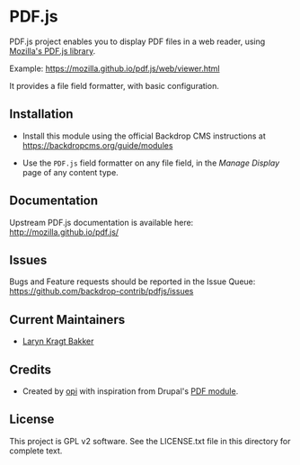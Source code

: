 PDF.js
======

PDF.js project enables you to display PDF files in a web reader, using
[Mozilla's PDF.js library](https://mozilla.github.io/pdf.js).

Example: https://mozilla.github.io/pdf.js/web/viewer.html

It provides a file field formatter, with basic configuration.

Installation
------------

- Install this module using the official Backdrop CMS instructions at
  https://backdropcms.org/guide/modules

- Use the `PDF.js` field formatter on any file field, in the *Manage Display*
  page of any content type.

Documentation
-------------

Upstream PDF.js documentation is available here:
http://mozilla.github.io/pdf.js/

Issues
------

Bugs and Feature requests should be reported in the Issue Queue:
https://github.com/backdrop-contrib/pdfjs/issues

Current Maintainers
-------------------

- [Laryn Kragt Bakker](https://github.com/laryn)

Credits
-------

- Created by [opi](https://github.com/opi) with inspiration from Drupal's
  [PDF module](https://www.drupal.org/project/pdf).

License
-------

This project is GPL v2 software. See the LICENSE.txt file in this directory for
complete text.
